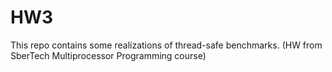 # HW3
This repo contains some realizations of thread-safe benchmarks. (HW from SberTech Multiprocessor Programming course)
